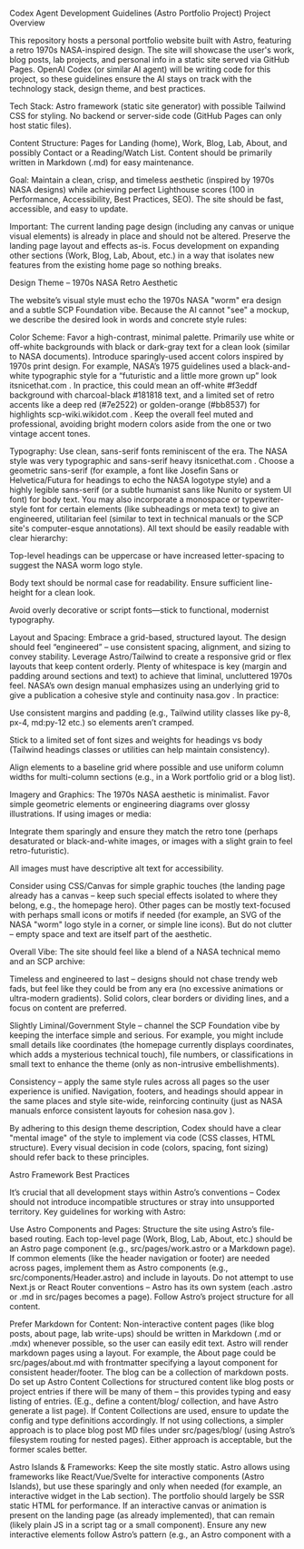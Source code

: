 Codex Agent Development Guidelines (Astro Portfolio Project)
Project Overview

This repository hosts a personal portfolio website built with Astro, featuring a retro 1970s NASA-inspired design. The site will showcase the user's work, blog posts, lab projects, and personal info in a static site served via GitHub Pages. OpenAI Codex (or similar AI agent) will be writing code for this project, so these guidelines ensure the AI stays on track with the technology stack, design theme, and best practices.

Tech Stack: Astro framework (static site generator) with possible Tailwind CSS for styling. No backend or server-side code (GitHub Pages can only host static files).

Content Structure: Pages for Landing (home), Work, Blog, Lab, About, and possibly Contact or a Reading/Watch List. Content should be primarily written in Markdown (.md) for easy maintenance.

Goal: Maintain a clean, crisp, and timeless aesthetic (inspired by 1970s NASA designs) while achieving perfect Lighthouse scores (100 in Performance, Accessibility, Best Practices, SEO). The site should be fast, accessible, and easy to update.

Important: The current landing page design (including any canvas or unique visual elements) is already in place and should not be altered. Preserve the landing page layout and effects as-is. Focus development on expanding other sections (Work, Blog, Lab, About, etc.) in a way that isolates new features from the existing home page so nothing breaks.

Design Theme – 1970s NASA Retro Aesthetic

The website’s visual style must echo the 1970s NASA "worm" era design and a subtle SCP Foundation vibe. Because the AI cannot "see" a mockup, we describe the desired look in words and concrete style rules:

Color Scheme: Favor a high-contrast, minimal palette. Primarily use white or off-white backgrounds with black or dark-gray text for a clean look (similar to NASA documents). Introduce sparingly-used accent colors inspired by 1970s print design. For example, NASA’s 1975 guidelines used a black-and-white typographic style for a “futuristic and a little more grown up” look
itsnicethat.com
. In practice, this could mean an off-white #f3eddf background with charcoal-black #181818 text, and a limited set of retro accents like a deep red (#7e2522) or golden-orange (#bb8537) for highlights
scp-wiki.wikidot.com
. Keep the overall feel muted and professional, avoiding bright modern colors aside from the one or two vintage accent tones.

Typography: Use clean, sans-serif fonts reminiscent of the era. The NASA style was very typographic and sans-serif heavy
itsnicethat.com
. Choose a geometric sans-serif (for example, a font like Josefin Sans or Helvetica/Futura for headings to echo the NASA logotype style) and a highly legible sans-serif (or a subtle humanist sans like Nunito or system UI font) for body text. You may also incorporate a monospace or typewriter-style font for certain elements (like subheadings or meta text) to give an engineered, utilitarian feel (similar to text in technical manuals or the SCP site's computer-esque annotations). All text should be easily readable with clear hierarchy:

Top-level headings can be uppercase or have increased letter-spacing to suggest the NASA worm logo style.

Body text should be normal case for readability. Ensure sufficient line-height for a clean look.

Avoid overly decorative or script fonts—stick to functional, modernist typography.

Layout and Spacing: Embrace a grid-based, structured layout. The design should feel “engineered” – use consistent spacing, alignment, and sizing to convey stability. Leverage Astro/Tailwind to create a responsive grid or flex layouts that keep content orderly. Plenty of whitespace is key (margin and padding around sections and text) to achieve that liminal, uncluttered 1970s feel. NASA’s own design manual emphasizes using an underlying grid to give a publication a cohesive style and continuity
nasa.gov
. In practice:

Use consistent margins and padding (e.g., Tailwind utility classes like py-8, px-4, md:py-12 etc.) so elements aren’t cramped.

Stick to a limited set of font sizes and weights for headings vs body (Tailwind headings classes or utilities can help maintain consistency).

Align elements to a baseline grid where possible and use uniform column widths for multi-column sections (e.g., in a Work portfolio grid or a blog list).

Imagery and Graphics: The 1970s NASA aesthetic is minimalist. Favor simple geometric elements or engineering diagrams over glossy illustrations. If using images or media:

Integrate them sparingly and ensure they match the retro tone (perhaps desaturated or black-and-white images, or images with a slight grain to feel retro-futuristic).

All images must have descriptive alt text for accessibility.

Consider using CSS/Canvas for simple graphic touches (the landing page already has a canvas – keep such special effects isolated to where they belong, e.g., the homepage hero). Other pages can be mostly text-focused with perhaps small icons or motifs if needed (for example, an SVG of the NASA "worm" logo style in a corner, or simple line icons). But do not clutter – empty space and text are itself part of the aesthetic.

Overall Vibe: The site should feel like a blend of a NASA technical memo and an SCP archive:

Timeless and engineered to last – designs should not chase trendy web fads, but feel like they could be from any era (no excessive animations or ultra-modern gradients). Solid colors, clear borders or dividing lines, and a focus on content are preferred.

Slightly Liminal/Government Style – channel the SCP Foundation vibe by keeping the interface simple and serious. For example, you might include small details like coordinates (the homepage currently displays coordinates, which adds a mysterious technical touch), file numbers, or classifications in small text to enhance the theme (only as non-intrusive embellishments).

Consistency – apply the same style rules across all pages so the user experience is unified. Navigation, footers, and headings should appear in the same places and style site-wide, reinforcing continuity (just as NASA manuals enforce consistent layouts for cohesion
nasa.gov
).

By adhering to this design theme description, Codex should have a clear "mental image" of the style to implement via code (CSS classes, HTML structure). Every visual decision in code (colors, spacing, font sizing) should refer back to these principles.

Astro Framework Best Practices

It’s crucial that all development stays within Astro’s conventions – Codex should not introduce incompatible structures or stray into unsupported territory. Key guidelines for working with Astro:

Use Astro Components and Pages: Structure the site using Astro’s file-based routing. Each top-level page (Work, Blog, Lab, About, etc.) should be an Astro page component (e.g., src/pages/work.astro or a Markdown page). If common elements (like the header navigation or footer) are needed across pages, implement them as Astro components (e.g., src/components/Header.astro) and include in layouts. Do not attempt to use Next.js or React Router conventions – Astro has its own system (each .astro or .md in src/pages becomes a page). Follow Astro’s project structure for all content.

Prefer Markdown for Content: Non-interactive content pages (like blog posts, about page, lab write-ups) should be written in Markdown (.md or .mdx) whenever possible, so the user can easily edit text. Astro will render markdown pages using a layout. For example, the About page could be src/pages/about.md with frontmatter specifying a layout component for consistent header/footer. The blog can be a collection of markdown posts. Do set up Astro Content Collections for structured content like blog posts or project entries if there will be many of them – this provides typing and easy listing of entries. (E.g., define a content/blog/ collection, and have Astro generate a list page). If Content Collections are used, ensure to update the config and type definitions accordingly. If not using collections, a simpler approach is to place blog post MD files under src/pages/blog/ (using Astro’s filesystem routing for nested pages). Either approach is acceptable, but the former scales better.

Astro Islands & Frameworks: Keep the site mostly static. Astro allows using frameworks like React/Vue/Svelte for interactive components (Astro Islands), but use these sparingly and only when needed (for example, an interactive widget in the Lab section). The portfolio should largely be SSR static HTML for performance. If an interactive canvas or animation is present on the landing page (as already implemented), that can remain (likely plain JS in a script tag or a small component). Ensure any new interactive elements follow Astro’s pattern (e.g., an Astro component with a <script> for browser, or using client:load/client:idle directives if using a framework component). Do not introduce heavy client-side routing or single-page app behavior – we want each page as a static, server-rendered page (Astro’s default).

Integration Compliance: Make sure to integrate any tools via Astro’s official methods. For example, if using Tailwind CSS, use the Astro Tailwind integration or proper Vite plugin so that Tailwind classes work out-of-the-box
docs.astro.build
. Similarly, manage assets (images, icons) via Astro’s asset handling (you can import images in Astro components or use <Image /> component for automatic optimization). Codex should not hardcode paths that won’t work after build (use relative paths or Astro’s built-in utilities). Also, avoid using Node-specific APIs or modules in the front-end code since this must run in a static site context.

SEO and Meta: Each page should have appropriate <title> and meta description. Astro pages can set these in frontmatter or via a head block. Codex should ensure new pages include meaningful titles (e.g., "Blog – [Site Name]") and descriptions, helping achieve the 100 SEO score. Use semantic HTML5 elements (e.g., <main>, <header>, <footer>, <section>, <article> for blog posts, etc.) so that the document structure is clear to browsers and assistive technologies.

No External Conflicts: Do not modify or remove the existing global setup unless necessary. For instance, if the project already has a certain config for base URL or integration (the astro.config.mjs sets site: https://jwiedeman.github.io which is needed for correct asset paths). Keep such configurations intact. Any new config (like adding Tailwind, Markdown content collections, etc.) should be added in a way that doesn’t break the existing build or content.

Content Organization and Pages

The site is divided into several sections. Codex should manage content in a clear, maintainable way, preferably using Markdown files for textual content and Astro components for structure. Below are the main sections and how to handle them:

Landing Page: The home page (likely src/pages/index.astro) is already designed with a canvas or special visuals. Do not overhaul this page. If changes are needed, keep them minimal and do not disturb the existing canvas effect or layout. The landing page serves as a gateway with the user’s name/logo "JWIEDEMAN" and possibly a cool background (e.g., coordinates display, etc.). Ensure any site-wide changes (like CSS resets or global styles) do not unintentionally alter this page’s appearance. If necessary, isolate its custom styles (e.g., scope any canvas CSS/JS to only the index page).

Work: A page showcasing projects or work experience. Possibly a portfolio grid or list of the user’s notable projects, jobs, or art pieces. This can be a Markdown page with structured content (like a list of projects with titles, descriptions, and links), or an Astro page that programmatically lists items from a collection. Start simple: e.g., src/pages/work.md with sections for each project (title, role, description, tech used, etc.). Use consistent formatting (perhaps use <article> for each project, with a heading and paragraph). Ensure the styling matches the theme (maybe project titles in bold or all-caps, etc.). This page should be easy to update with new projects.

Blog: A section for the user’s blog posts or deep research articles. This likely requires multiple entries. Implement a Blog index page (src/pages/blog.astro or .md) that lists summaries of each post, and individual blog post pages. Use Astro’s content collection for “blog” if possible:

Define a schema (frontmatter fields like title, publish date, summary, tags).

Write posts in markdown in src/content/blog/*.md.

Generate the list automatically on the blog index page by retrieving all posts from the collection, sorted by date.
Each blog post page should have a consistent layout (perhaps a layout component BlogPostLayout.astro that includes the header, and maybe a table of contents or author info if needed). Important: Blog content will be text-heavy, so apply the Tailwind Typography plugin or appropriate CSS so that things like headings, paragraphs, lists in the Markdown are styled in keeping with our theme (e.g., proper font sizes, colors, and margins for h1, h2, p, li etc.). Maintain high readability – comfortable line lengths (maybe max-width around 60-70ch for text blocks) and sufficient line spacing.

Lab: A playground for fun projects, experiments, art, or research that doesn’t fit in the blog. You can treat Lab similar to Blog in structure if it will contain multiple entries (like case studies or experiments). Alternatively, if Lab will initially be a single page listing a bunch of things, you can make lab.md with an index of mini-projects (each could link to a detail page or an external link if it's hosted elsewhere). Given the user said "everything fun will go under lab," it might contain subpages for each experiment. Consider using a content collection or folder for Lab entries (like src/content/lab/ or simply multiple markdown files under src/pages/lab/). If using subpages, update navigation to handle a drop-down or list of lab items. But a simpler start: one Lab page listing all items with brief descriptions, and later each item could become its own page as needed.

About: A page about the user (personal background, contact info, etc.). This can be a static Markdown page (about.md) containing a biography, links to social media, maybe a profile picture (make sure to style any image to fit the theme, e.g., perhaps display it in a circle or a Polaroid-like frame with a caption if going retro). Include contact information here unless a dedicated Contact page is desired. Ensure to keep it professional and consistent in style (no wildly different design elements; use the same typography and spacing as elsewhere). Since this is personal, it can be slightly warmer in tone, but still within the designed aesthetic.

Contact: If the user wants a separate Contact page or section (they mentioned "contact" as a section), this could be combined with About or stand alone. If standalone (contact.md), keep it simple – perhaps a copy of the user's email, LinkedIn, or a contact form (though a form won’t work without server support on GH Pages, so better to provide an email/mailto link or use a service). Ensure any email is encoded or presented in a way to avoid spam bots (Astro can help by injecting email via script or using HTML entities). Design-wise, it should just follow the same style as About (maybe an <address> element or list of contacts).

Read/Watch List (Optional): The user suggested a possible "read/watch list" tab for fun. This would be a page where they list books, articles, or media they recommend or are currently consuming. If implemented, do so as a simple Markdown list of items (perhaps with sections for "Reading" and "Watching"). This page again should fit the theme (maybe styled like an index of documents or media). Use bullet points or numbered list as appropriate. This is lower priority, but if Codex adds it, ensure to also add a nav link for it.

General Content Guidelines:

Frontmatter: Use YAML frontmatter in Markdown pages for metadata. At minimum, each page or post should have a title. For blog posts, include date, description (for meta), and possibly tags. Use these in layouts for consistency (e.g., display the title in an <h1>, show the date).

Navigation: The top navigation menu (likely already present on the site with links for Work, Blog, Lab, About) must be updated to include any new sections (e.g., add Contact or Read/Watch if those become separate pages). Keep nav order logical (perhaps: Work, Blog, Lab, About, Contact). Make sure the nav styling stays consistent and is responsive (likely a simple horizontal list on desktop, maybe a burger or wrap on mobile if too many items). Do not remove the existing "JWIEDEMAN" title in the header – that's the site branding (ensure it links to home). If needed, implement the nav as a component and include it on all pages for easy maintenance.

Footer: If not already present, consider adding a minimal footer for completeness (could contain a copyright notice, or even just repeat the coordinates or a motto). This is optional; if added, style it unobtrusively (small text, perhaps centered). Ensure it doesn’t clash with the retro theme (it could even mimic the look of an old document footer or a terminal output).

By organizing content this way, the site remains maintainable. The user can add a new blog post by dropping a MD file in the folder, or update About.md easily. Codex should ensure any time new content features are added, they integrate smoothly with this structure (for example, if adding a new section later, follow the same patterns established).

Styling Implementation (Using Tailwind CSS)

We will use Tailwind CSS for styling utility classes (the user is fine with this). Tailwind allows rapid styling with low-specificity, which is good for keeping the design consistent. Follow these Tailwind-related guidelines:

Integration: Make sure Tailwind is set up in the project. The preferred method is using the official Astro Tailwind integration (@astrojs/tailwind)
docs.astro.build
. Check astro.config.mjs – if Tailwind is not already integrated, Codex should add it (install @astrojs/tailwind and add to integrations). Also include a Tailwind config file (tailwind.config.cjs or .js) if not present, and a base CSS file (likely src/styles/global.css) that imports Tailwind’s base, components, and utilities. Ensuring this setup will allow using class names like bg-gray-900 text-white directly in Astro components/MD content.

CSS Organization: Favor using Tailwind classes in the markup for most styling (colors, spacing, typography) rather than writing large custom CSS. This keeps styles co-located with components. However, for repeating complex styles or theme values, define them in the Tailwind config (for example, define custom colors for nasa-red or custom font families if using Google Fonts). This way, you can use text-nasa-red in classes after configuration. If needed, include a small amount of global CSS for things Tailwind utilities can’t easily handle (e.g., a complex CSS selector for the canvas background, or scroll bar styling), but keep it minimal.

Apply Theme through Classes: Use classes to implement the NASA aesthetic:

Colors: Use Tailwind’s palette for neutrals and our accent. For example, use bg-neutral-50 (which is an off-white) or define a custom color in config for the exact creamy tone. Text can be text-neutral-900 or custom text-charcoal if defined. Accent color (like red) can be one of Tailwind’s reds (e.g., text-red-600 for a deep red) or the custom #7e2522 we want (define it as say brandRed in the config and then text-brandRed). Use accent colors for small emphasis (links, icons, or section headings) to maintain impact.

Typography: Set global font family via Tailwind (in tailwind.config under theme.extend.fontFamily). For example:

fontFamily: {
  sans: ['Helvetica', 'Arial', 'sans-serif'], // or a specific imported font like 'Josefin Sans'
  mono: ['"Courier New"', 'monospace'] // if we want monospace for special text
}


Then use classes like font-sans for normal text (Tailwind uses sans by default for prose if configured) and font-mono where a typewriter effect is needed. Use tracking-wide or tracking-widest on heading text to get that spaced-out feel reminiscent of the NASA worm logo lettering.

Sizing: Use relative units (Tailwind default uses rems) so everything scales. Headings might use text-2xl, text-3xl etc., but adjust to look balanced. The design calls for big bold headings (maybe the site title uses something huge like text-5xl with font-bold and letter-spacing). Body text should be comfortable (text-base or lg for larger screens). Ensure responsive adjustments: Tailwind allows md:text-xl etc. for scaling font on larger screens.

Spacing: Apply generous padding and margin with Tailwind classes. For instance, wrap main content in a container with p-4 md:p-8 to give margins on small and more on large screens. Use space-y-4 to separate paragraphs or items nicely. The goal is an airy layout (it's better to err on more whitespace than too little for this aesthetic).

Components styling: For elements like navigation, use Tailwind to style the links (e.g., px-3 py-2 text-sm font-semibold uppercase hover:text-brandRed for nav links, as an example). For any card or panel (say if listing projects in Work or posts in Blog index), use simple borders or shadows sparingly: a thin border in a neutral color or a subtle shadow can add a 1970s print feel (the SCP retro theme uses double-line borders in places
scp-wiki.wikidot.com
scp-wiki.wikidot.com
 – we can simulate something similar if desired using Tailwind utilities for borders, e.g., border-2 border-t-0 border-b-0 border-l-0 border-r-0 border-neutral-300 to mimic a horizontal rule, or use divide-y classes for lists). Keep corners square or slightly rounded (sharp corners feel more utilitarian, but a small rounded class on cards is okay).

Dark Mode: Likely not needed unless explicitly desired. The theme is imagined in light mode (white background). We can forego dark mode for now to keep design consistent with the brief (1970s documents were obviously not dark-mode). If later needed, it can be added, but Codex should focus on the provided aesthetic.

Tailwind Typography: If not already, consider adding @tailwindcss/typography plugin. This gives a prose class that nicely styles raw HTML content (like generated from Markdown). We can then do something like <article class="prose prose-lg"> to automatically apply typography styling to blog content (headings, lists, code, etc.). Be sure to customize it to match our theme: e.g., in the Tailwind config:

typography: {
  DEFAULT: {
    css: {
      color: '#181818', // base text color
      a: { color: '#7e2522', textDecoration: 'none' },
      'a:hover': { textDecoration: 'underline' },
      h1: { fontFamily: 'Helvetica, Arial, sans-serif', textTransform: 'uppercase' },
      // ... other element customizations
    }
  }
}


This ensures any Markdown content automatically gets the right look without manually adding tons of classes in the MD files. If Codex is not comfortable with the plugin, it can also manually style elements in the markdown by adding classes via MDX or wrapping content in appropriate <div class="...">. The key is to not leave the default browser styles (which may be unstyled or inconsistent).

Testing Styles: After applying styles, Codex should verify the site design by running it and possibly comparing to design goals:

Check that text is easily readable (no tiny font, no low-contrast).

Check that the accent color is used sparingly and consistently (e.g., all hyperlinks could be the same accent color, and maybe on hover they underline or invert color as a nice touch).

Ensure the layout doesn’t break on mobile: use responsive classes to stack layouts vertically on small screens (Tailwind’s md:flex etc. can help). The nav might need a mobile treatment (stack links or a simple menu icon) – if implementing, keep it simple (maybe a <details> dropdown or just a vertical list).

Confirm the site still scores ~100 on Lighthouse. Things that might affect performance: large unoptimized images (so use appropriate sizes or Astro <Image>), excessive JS (avoid that), huge font files (if importing multiple custom fonts, consider performance; maybe use font-display: swap in CSS or host the fonts locally to avoid CDN issues).

By following these styling rules, Codex will implement the desired look and feel in actual CSS terms, keeping the site visually consistent with the theme.

Accessibility & Performance Considerations

To maintain a perfect Lighthouse score (100%) on all metrics, the agent must be diligent about accessibility, performance, and best practices:

Accessibility: All pages must be accessible:

Use semantic HTML tags (as noted earlier) – e.g., wrap page content in <main>, use <nav> for navigation, use headings in logical order (<h1> per page, then <h2> for sub-sections, etc.).

Ensure alt attributes on all images. Alt text should be descriptive of the image content or purpose. If an image is purely decorative, still provide an empty alt="" to indicate it’s intentional.

Ensure sufficient color contrast. The chosen black text on off-white easily passes contrast checks. If using the deep red on off-white for text, ensure it’s mainly for larger or bold text (as smaller red on white might be slightly low contrast; test with contrast ratio tools if uncertain).

Forms or interactive controls (if any) should have associated labels. (Probably this site has no extensive forms aside maybe a contact form or search bar in future – in which case, label them).

Use ARIA roles or labels if needed for any custom components (for example, if using a <canvas>, ensure there’s an aria-label or descriptive text for screen readers describing what the visual is).

Test keyboard navigation – all interactive elements (links, buttons) should be reachable and usable via keyboard (Tailwind classes don’t hinder this inherently, but if any custom JS, ensure it’s accessible).

Performance:

Optimize images: If the site uses any large images (like project screenshots or blog post images), utilize Astro’s built-in optimizations. The @astrojs/image integration or <Image> component can generate responsive image sets. Alternatively, manually ensure images are compressed and not much larger than needed for the layout. For example, an image meant to display at 800px width should not be a 4000px wide file.

Minimize JavaScript: Astro by default will remove any unused JS. Only include scripts when necessary (e.g., the homepage canvas script). Do not import large JS libraries unless absolutely needed. No client-side routing frameworks, etc. The smaller the JS bundle, the faster the site.

Use appropriate <link rel="preload"> or other hints if needed for critical assets (like if a particular font or hero image is crucial, ensure it loads quickly). Astro can inject some of these if configured (e.g., the prefetch: true in astro.config is already on, which helps performance by prefetching next pages).

Keep CSS efficient: Tailwind will purge unused styles, so that’s good. Avoid inline styles or large style blocks that aren’t needed.

Lighthouse also checks Best Practices: e.g., using async on scripts where possible, avoiding deprecated APIs, etc. Codex should follow modern best practices (Astro largely covers these by design). Just be careful with any custom code to not introduce warnings (for example, don’t use document.write, avoid large DOM sizes, etc., none of which should happen here).

SEO:

Each page should have a unique <title> and a meta description. Astro allows setting these in a layout or per page frontmatter. Codex should implement that: e.g., the layout could accept a title and use <title>{title} | JWiedeman Portfolio</title>. For blog posts, use the post title and maybe blog name.

Use headings meaningfully – the homepage might have a <h1>JWIEDEMAN</h1> as a logo text. Each sub-page should start with a clear <h1> (e.g., "Work", "Blog", etc.) for structure.

If the site has a blog, adding structured data (like JSON-LD for blog posts) is nice-to-have but not required for initial version. At minimum, make sure the HTML outlines the content clearly.

Ensure links have descriptive text (no “click here” – use the title of the target as the link text when possible).

If any external links exist, add rel="noopener" to them (Lighthouse checks for that on target _blank links).

Create a simple sitemap.xml if Astro doesn’t by default, or just rely on Astro’s build (Astro may not auto-generate one, but given the site is small, it’s okay).

By following these, the site should continue to hit top Lighthouse scores. Codex should run Lighthouse or at least manually verify each category after changes:

Performance: Check for 100 (or close) and optimize if not (maybe unoptimized images or too much JS are common culprits).

Accessibility: Ensure no obvious issues (Astro has good defaults, but missing alt text or improper heading order are typical issues to watch).

Best Practices: Usually about using HTTPS, correct image aspect ratios, etc. With GH Pages and Astro, most are fine by default. Just avoid introducing any.

SEO: If any SEO item is missing (like a <meta>), add it.

Quality Assurance & Self-Testing

Codex must QA its own changes before considering the task done. This means every time a new feature or page is added, the agent should verify functionality and fix issues proactively. The QA checklist for the agent:

Build and Dev Test: After making code changes, run the site locally (using npm start or astro dev) and also build it (astro build) to catch any issues. Fix any errors or warnings that appear in the terminal. For example, Astro will warn about missing modules, unreachable links, etc. Codex should address those (install any missing dependency, correct broken links, etc.). The site must build without errors and render properly.

Visual Inspection: Open the local site in a browser at various pages:

Check that the new pages (Work, Blog, Lab, etc.) load and display content correctly. No layout glitches, no obviously missing styles.

Ensure the navigation links all work (click through each link in the header; no 404s or console errors).

If there's dynamic content (like blog list generation), ensure all expected items show up and links lead to the correct pages.

Look at the site on different screen sizes if possible (at least simulate a mobile width vs desktop width in dev tools) to ensure responsiveness.

Verify that the landing page canvas or special effects still function as before and are not affected by new CSS. If any regression is found (e.g., a new global style broke the canvas sizing), adjust the code to fix it.

Linting and Formatting: If the project has ESLint, Prettier or other linters configured, run them (e.g., npm run lint or npm run format). The agent should fix any lint issues (like unused variables, inconsistent indentations, etc.) automatically. Code style should remain consistent. Even if no formal lint is present, Codex should follow standard conventions:

Indent code properly (2 spaces by default for HTML/JS in Astro).

Use consistent quotes, preferably single quotes in JS, and double quotes in HTML attributes (unless the project uses a different style).

Remove any debugging code or console.log statements before commit.

Ensure file naming conventions are followed (lowercase, no spaces, Astro components capitalized if they export a component).

Automated Testing: If the repository has tests (which is unlikely for a simple portfolio, but just in case), run them (npm test) and ensure they pass. If no tests exist, the agent might consider adding simple tests (for example, a link checker or unit tests for any significant JavaScript logic). However, given this is a static site, focus can be on manual testing and maybe adding a Markdown link checker to avoid broken links in content.

Content Verification: Double-check written content for typos or placeholder text. The agent is writing not just code but also initial content (perhaps sample project descriptions, blog post template). Make sure everything is spelled correctly and is in a consistent, professional tone that matches the user’s style (likely a mix of research/tech and personal). The user can edit later, but we should not introduce glaring mistakes.

No Merge Conflicts: Before finalizing changes, Codex should update its branch with the latest main (or target branch) to ensure no merge conflicts. If the user made changes outside Codex’s knowledge, integrate them:

Perform a git pull origin main (or equivalent fetch/merge) in the working copy.

If conflicts occur, resolve them carefully. Typically, keep both the user’s changes and Codex’s improvements if they pertain to different things. For example, if the user edited some text in a file and Codex is also editing that file, merge the content logically so nothing is lost. Never leave conflict markers (<<<<<< HEAD etc.) in files – these must be cleaned up before commit.

After resolving, run the site build/test again to ensure the merge didn’t break anything unexpectedly.

Commit the merged result.

Final Review: As a last step, Codex should review the diff of its changes. Ensure that only intended files are changed. Remove any debug artifacts or unnecessary files (sometimes AI might create stray files; make sure to delete those if not needed). The final state should be a clean, cohesive set of changes that add the intended features.

By performing this self-QA, Codex will significantly reduce the burden on the user to fix things. The goal is that when Codex opens a Pull Request, it’s essentially ready to merge: no obvious bugs, conflicts resolved, coding style consistent, and meets all criteria (design and technical).

Git Workflow & PR Guidelines

To streamline collaboration, Codex should follow a proper Git workflow. This prevents messy PRs and ensures changes integrate smoothly:

Stay Updated: Before starting work on a new feature or fix, pull the latest changes from the main branch. Work in a feature branch (e.g., codex-blog-section for adding the blog) branched off of up-to-date main. This minimizes the chance of large conflicts later.

Granular Commits: Make frequent commits with clear messages. For example, commit after scaffolding a new page (feat: add basic Blog index page), after styling it (style: apply NASA theme styles to Blog page), etc. This makes it easier to troubleshoot specific changes. Use conventional commits style if possible (feat, fix, docs, etc.), or at least descriptive phrases.

Testing Before Commit: As noted in QA, test changes locally before committing. It’s easier to fix issues in your working directory than after pushing.

Resolve Conflicts Early: If you see that the main branch has moved forward while you were working, consider merging or rebasing your branch periodically. It is often easier to resolve a small conflict earlier than many conflicts later. For instance, if both Codex and the user are editing the nav menu, integrate those changes sooner rather than later.

Pre-Push Checklist: Before pushing a branch to origin:

Run npm run build to ensure it builds.

Run linters/tests, fix any errors.

Ensure no <<<< HEAD markers in code (search the repository for <<<< just in case).

Double-check that no unintended files are included (e.g., no local config or Node modules got in).

Pull Request (PR): When opening a PR, Codex should provide a clear description of what the PR does. Enumerate new features or changes, e.g.:

Added Blog and Lab sections. This PR introduces a new /blog page listing posts and the ability to add Markdown blog posts. It also adds a /lab page for experimental content. Navigation updated accordingly. Also includes Tailwind integration for styling, and all pages follow the retro NASA theme.
Mention that all tests pass and highlight any areas where you want the user’s feedback (maybe on content or design tweaks). A well-written PR message helps the user understand and trust the changes.

Self-Merge: The user explicitly wants Codex to resolve merge conflicts before finalizing the PR. That means the PR should be mergeable automatically. If the PR shows conflicts, Codex must fix them (either in the branch or by closing and re-opening a fresh PR after rebasing). The user should not have to manually resolve conflicts in order to accept Codex’s work.

Post-Merge Checks: After a PR is merged (or if Codex has push access and pushes directly to main with user’s go-ahead), verify the live site if possible. Because this is GitHub Pages, merging into main (assuming it’s the publishing branch) will trigger a Pages deploy. Codex can check the deployment status (if accessible) or at least confirm that the site builds on CI (if CI is set up). If any issue arises in production (maybe a case-sensitive path on Linux breaking an image load, etc.), promptly address it with a follow-up fix commit/PR.

By following this Git workflow, Codex will greatly reduce the “merge conflict hell” that the user wants to avoid. The key is to be proactive and thorough: always integrate changes cleanly and test them, so the user can confidently merge the PR without cleanup.

Continuous Improvement and Maintenance

Lastly, as an AI developer, Codex should treat these guidelines as a living document. Always adhere to them, and update its approach when the project evolves. A few parting recommendations:

Stay in Astro Compliance: Any future feature (say adding a gallery, search functionality, etc.) should be implemented the “Astro way.” If unsure, Codex should research Astro documentation or this agents.md for guidance rather than guess with a different framework. Consistency in approach will keep the codebase clean.

Preserve Design Consistency: When adding new pages or elements, always apply the established design theme. For example, if a new section “Gallery” is added in the future, it should look like it belongs to the same site (same fonts, colors, spacing). Codex can refer back to the theme description here for each new addition. Consistency is what makes the site feel “engineered to last” and professional.

Refactor when Needed: If Codex notices duplication or suboptimal code structure during future tasks, it should gently refactor to improve it within the scope of its work. For instance, if multiple pages use the same chunk of HTML for a hero banner, consider abstracting it into a component. Or if the CSS grows, maybe introduce design tokens in Tailwind config. Always ensure refactors don’t change the external behavior/design, just make the code cleaner. And of course, test after refactoring.

Document Changes: Update documentation or comments in the code when making non-trivial changes. For example, if adding a complex interactive feature in the Lab, comment the code so the user (and future Codex runs) can understand it. If adding a new library or dependency, note why. This agents.md itself can be updated if major shifts occur (e.g., if the design theme changes or new conventions are adopted, the guidelines should be revised for the AI). For now, it reflects the current goals.

Self-Check Before Finalizing: Cultivate a habit of reviewing these guidelines before concluding each development session. This ensures nothing is forgotten – e.g., “Did I remember to add alt tags? Are all new pages in the nav? Does it still match the NASA theme?” Use this document as a checklist.

By following all the above guidelines, the Codex agent will produce work that is high-quality, on-brand, and low-friction for the user. The portfolio site will remain a clean, crisp, retro-modern showcase for the user’s content, and future additions will integrate smoothly.

Let’s keep the site stellar and on-course – much like a well-run space mission, with every component in the right place, working in unison. Good luck, and happy coding! 🚀
